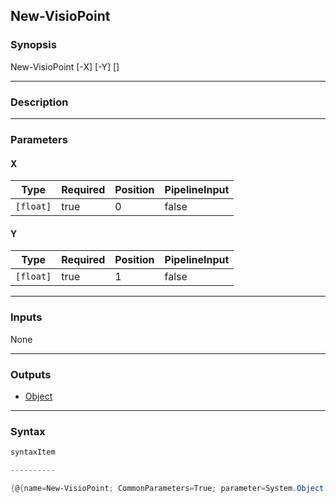 New-VisioPoint
--------------

### Synopsis

New-VisioPoint [-X] <float> [-Y] <float> [<CommonParameters>]

---

### Description

---

### Parameters
#### **X**

|Type     |Required|Position|PipelineInput|
|---------|--------|--------|-------------|
|`[float]`|true    |0       |false        |

#### **Y**

|Type     |Required|Position|PipelineInput|
|---------|--------|--------|-------------|
|`[float]`|true    |1       |false        |

---

### Inputs
None

---

### Outputs
* [Object](https://learn.microsoft.com/en-us/dotnet/api/System.Object)

---

### Syntax
```PowerShell
syntaxItem
```
```PowerShell
----------
```
```PowerShell
{@{name=New-VisioPoint; CommonParameters=True; parameter=System.Object[]}}
```
